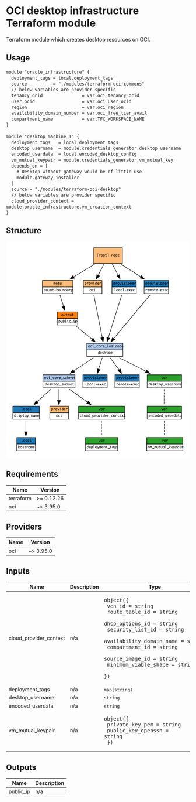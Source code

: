 # OCI desktop infrastructure Terraform module

Terraform module which creates desktop resources on OCI.

## Usage

```hcl
module "oracle_infrastructure" {
  deployment_tags = local.deployment_tags
  source          = "./modules/terraform-oci-commons"
  // below variables are provider specific
  tenancy_ocid               = var.oci_tenancy_ocid
  user_ocid                  = var.oci_user_ocid
  region                     = var.oci_region
  availibility_domain_number = var.oci_free_tier_avail
  compartment_name           = var.TFC_WORKSPACE_NAME
}

module "desktop_machine_1" {
  deployment_tags   = local.deployment_tags
  desktop_username  = module.credentials_generator.desktop_username
  encoded_userdata  = local.encoded_desktop_config
  vm_mutual_keypair = module.credentials_generator.vm_mutual_key
  depends_on = [
    # Desktop without gateway would be of little use
    module.gateway_installer
  ]
  source = "./modules/terraform-oci-desktop"
  // below variables are provider specific
  cloud_provider_context = module.oracle_infrastructure.vm_creation_context
}
```

## Structure

![Visualization of resource dependencies](./documentation/terraform-graph.png "Generated by using the blast-radius tool")

<!-- BEGINNING OF PRE-COMMIT-TERRAFORM DOCS HOOK -->
## Requirements

| Name | Version |
|------|---------|
| terraform | >= 0.12.26 |
| oci | ~> 3.95.0 |

## Providers

| Name | Version |
|------|---------|
| oci | ~> 3.95.0 |

## Inputs

| Name | Description | Type | Default | Required |
|------|-------------|------|---------|:--------:|
| cloud\_provider\_context | n/a | <pre>object({<br>    vcn_id                   = string<br>    route_table_id           = string<br>    dhcp_options_id          = string<br>    security_list_id         = string<br>    availability_domain_name = string<br>    compartment_id           = string<br>    source_image_id          = string<br>    minimum_viable_shape     = string<br>  })</pre> | n/a | yes |
| deployment\_tags | n/a | `map(string)` | n/a | yes |
| desktop\_username | n/a | `string` | n/a | yes |
| encoded\_userdata | n/a | `string` | n/a | yes |
| vm\_mutual\_keypair | n/a | <pre>object({<br>    private_key_pem    = string<br>    public_key_openssh = string<br>  })</pre> | n/a | yes |

## Outputs

| Name | Description |
|------|-------------|
| public\_ip | n/a |

<!-- END OF PRE-COMMIT-TERRAFORM DOCS HOOK -->